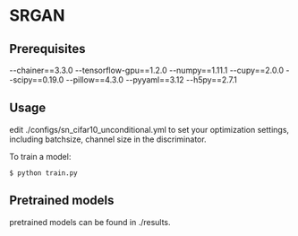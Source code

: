 # SRGAN

## Prerequisites

--chainer==3.3.0
--tensorflow-gpu==1.2.0
--numpy==1.11.1
--cupy==2.0.0
--scipy==0.19.0
--pillow==4.3.0
--pyyaml==3.12
--h5py==2.7.1

## Usage

edit ./configs/sn_cifar10_unconditional.yml to set your optimization settings, including batchsize, channel size in the discriminator.


To train a model:

    $ python train.py
    
    
 ## Pretrained models
 
pretrained models can be found in ./results.
 
 
    
